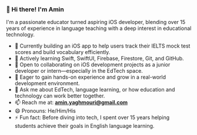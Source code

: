 ### 👋 Hi there! I'm Amin

I'm a passionate educator turned aspiring iOS developer, blending over 15 years of experience in language teaching with a deep interest in educational technology.

- 🔭 Currently building an iOS app to help users track their IELTS mock test scores and build vocabulary efficiently.
- 🌱 Actively learning Swift, SwiftUI, Firebase, Firestore, Git, and GitHub.
- 👯 Open to collaborating on iOS development projects as a junior developer or intern—especially in the EdTech space.
- 🤝 Eager to gain hands-on experience and grow in a real-world development environment.
- 💬 Ask me about EdTech, language learning, or how education and technology can work better together.
- 📫 Reach me at: **amin.yaghmouri@gmail.com**
- 😄 Pronouns: He/Him/His
- ⚡ Fun fact: Before diving into tech, I spent over 15 years helping students achieve their goals in English language learning.
<!--
**ayagmuri/ayagmuri** is a ✨ _special_ ✨ repository because its `README.md` (this file) appears on your GitHub profile.

Here's a polished and more engaging version of your GitHub README intro, with a touch of professional tone while keeping it friendly and authentic:

---

### 👋 Hi there! I'm Amin

I'm a passionate educator turned aspiring iOS developer, blending over 15 years of experience in language teaching with a deep interest in educational technology.

- 🔭 Currently building an iOS app to help users track their IELTS mock test scores and build vocabulary efficiently.
- 🌱 Actively learning Swift, SwiftUI, Firebase, Firestore, Git, and GitHub.
- 👯 Open to collaborating on iOS development projects as a junior developer or intern—especially in the EdTech space.
- 🤝 Eager to gain hands-on experience and grow in a real-world development environment.
- 💬 Ask me about EdTech, language learning, or how education and technology can work better together.
- 📫 Reach me at: **amin.yaghmouri@gmail.com**
- 😄 Pronouns: He/Him/His
- ⚡ Fun fact: Before diving into tech, I spent over 15 years helping students achieve their goals in English language learning.
--- 
